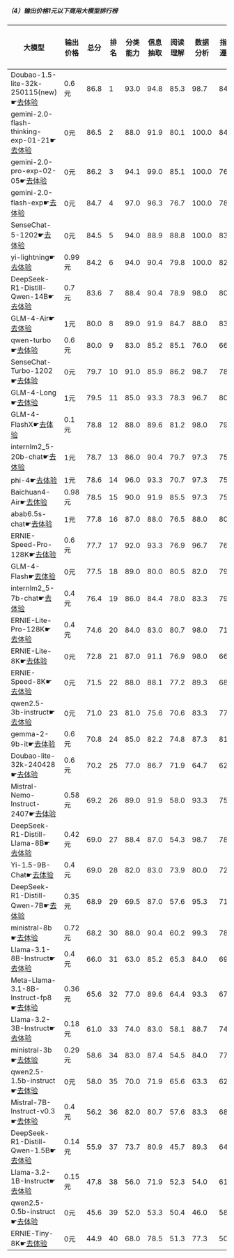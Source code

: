 ##### （4）输出价格1元以下商用大模型排行榜
|大模型|输出价格|总分|排名|分类能力|信息抽取|阅读理解|数据分析|指令遵从|算术运算|初中数学|符号推理|代词理解|诗词匹配|公务员考试|律师资格考试|高考|常识推理|文本蕴含|成语理解|情感分析|演绎推理|C3中文阅读理解|
|-----|------|----|---|------|-------|------|-------|------|-------|------|-------|-------|------|---------|----------|---|------|-------|------|-------|-------|-----------|
|Doubao-1.5-lite-32k-250115(new)☛[去体验](https://easyllm.site/static/modelcompare.html?type=proprietary)|0.6元|86.8|1|93.0|94.8|85.3|                    98.7|84.7|99.0|94.8|85.8|                    93.7|83.4|70.7|59.0|                    89.3|73.7|60.7|80.3|94.3|                    98.4|94.6|
|gemini-2.0-flash-thinking-exp-01-21☛[去体验](https://easyllm.site/static/modelcompare.html?type=proprietary)|0元|86.5|2|88.0|91.9|80.1|                    100.0|84.7|99.7|98.4|89.6|                    93.0|82.0|85.1|47.4|                    82.6|80.8|68.3|89.6|95.0|                    95.1|96.7|
|gemini-2.0-pro-exp-02-05☛[去体验](https://easyllm.site/static/modelcompare.html?type=proprietary)|0元|86.2|3|94.1|99.0|85.1|                    100.0|76.3|98.3|91.8|92.3|                    90.5|80.0|73.7|43.6|                    82.4|73.7|66.7|92.0|95.0|                    95.9|96.5|
|gemini-2.0-flash-exp☛[去体验](https://easyllm.site/static/modelcompare.html?type=proprietary)|0元|84.7|4|97.0|96.3|76.7|                    100.0|78.0|96.8|95.5|90.1|                    91.0|86.0|69.3|37.7|                    71.5|74.7|63.9|89.6|96.0|                    100.0|95.9|
|SenseChat-5-1202☛[去体验](https://easyllm.site/static/modelcompare.html?type=proprietary)|0元|84.5|5|94.0|88.9|88.8|                    100.0|83.9|95.3|86.6|86.8|                    89.0|90.0|68.8|42.8|                    80.2|69.7|67.9|86.8|96.9|                    84.6|95.8|
|yi-lightning☛[去体验](https://easyllm.site/static/modelcompare.html?type=proprietary)|0.99元|84.2|6|94.0|90.4|79.8|                    100.0|82.0|96.0|83.5|82.4|                    90.6|84.7|69.0|41.1|                    77.2|80.8|61.1|91.0|96.7|                    95.9|95.9|
|DeepSeek-R1-Distill-Qwen-14B☛[去体验](https://easyllm.site/static/modelcompare.html?type=open-source)|0.7元|83.6|7|88.4|90.4|78.9|                    98.0|80.9|94.3|88.5|83.1|                    92.7|86.6|68.0|42.3|                    78.4|80.8|62.3|83.8|97.2|                    94.3|94.4|
|GLM-4-Air☛[去体验](https://easyllm.site/static/modelcompare.html?type=proprietary)|1元|80.0|8|89.0|91.9|84.7|                    88.0|83.0|74.5|78.1|56.8|                    89.2|83.7|69.7|40.7|                    78.0|74.7|64.7|88.6|98.1|                    69.9|95.0|
|qwen-turbo☛[去体验](https://easyllm.site/static/modelcompare.html?type=proprietary)|0.6元|80.0|9|83.0|85.2|85.1|                    76.0|66.0|81.3|89.6|64.4|                    91.6|83.2|67.3|44.6|                    77.7|71.7|61.5|86.6|95.3|                    95.1|94.4|
|SenseChat-Turbo-1202☛[去体验](https://easyllm.site/static/modelcompare.html?type=proprietary)|0元|79.7|10|91.0|85.9|86.2|                    98.7|78.4|91.7|85.7|74.8|                    86.0|80.5|64.8|38.0|                    74.7|71.7|60.3|81.8|96.4|                    66.7|95.7|
|GLM-4-Long☛[去体验](https://easyllm.site/static/modelcompare.html?type=proprietary)|1元|79.5|11|85.0|93.3|78.3|                    96.7|80.0|81.2|79.0|81.2|                    88.9|81.6|65.0|40.6|                    75.1|65.7|59.9|87.6|97.2|                    73.2|94.9|
|GLM-4-FlashX☛[去体验](https://easyllm.site/static/modelcompare.html?type=proprietary)|0.1元|78.8|12|88.0|89.6|81.2|                    98.0|79.7|75.3|75.4|73.3|                    87.5|78.5|64.8|37.3|                    76.1|71.7|54.8|84.3|96.0|                    83.7|93.2|
|internlm2_5-20b-chat☛[去体验](https://easyllm.site/static/modelcompare.html?type=open-source)|1元|78.7|13|86.0|90.4|79.7|                    97.3|75.0|89.7|86.8|78.7|                    88.2|82.2|66.4|42.7|                    74.1|63.6|64.3|86.3|97.6|                    46.3|94.6|
|phi-4☛[去体验](https://easyllm.site/static/modelcompare.html?type=open-source)|1元|78.6|14|96.0|93.3|70.7|                    97.3|75.0|97.2|86.1|86.1|                    91.6|80.6|66.1|23.6|                    58.8|73.7|64.7|76.6|93.4|                    98.4|92.7|
|Baichuan4-Air☛[去体验](https://easyllm.site/static/modelcompare.html?type=proprietary)|0.98元|78.5|15|90.0|91.9|85.5|                    97.3|75.4|90.0|77.5|77.3|                    85.4|84.0|55.9|29.8|                    65.7|71.7|56.0|87.8|95.3|                    71.5|94.2|
|abab6.5s-chat☛[去体验](https://easyllm.site/static/modelcompare.html?type=proprietary)|1元|77.8|16|87.0|88.0|76.5|                    88.0|80.0|91.7|75.9|75.8|                    89.2|80.3|65.7|35.2|                    64.1|74.7|85.7|83.1|96.4|                    53.7|94.2|
|ERNIE-Speed-Pro-128K☛[去体验](https://easyllm.site/static/modelcompare.html?type=proprietary)|0.6元|77.7|17|92.0|93.3|76.9|                    96.7|76.7|75.2|76.3|70.1|                    86.5|82.5|59.0|39.5|                    65.8|72.7|62.3|83.8|96.4|                    91.1|93.2|
|GLM-4-Flash☛[去体验](https://easyllm.site/static/modelcompare.html?type=proprietary)|0元|77.5|18|89.0|80.0|80.5|                    82.0|79.0|75.5|78.3|61.7|                    89.2|80.3|64.5|39.2|                    76.1|71.7|55.2|84.3|96.0|                    81.3|93.6|
|internlm2_5-7b-chat☛[去体验](https://easyllm.site/static/modelcompare.html?type=open-source)|0.4元|76.4|19|86.0|84.4|78.0|                    83.3|79.0|59.8|81.1|73.5|                    87.1|83.0|62.4|43.8|                    68.9|66.7|61.5|87.8|96.9|                    82.1|93.4|
|ERNIE-Lite-Pro-128K☛[去体验](https://easyllm.site/static/modelcompare.html?type=proprietary)|0.4元|74.6|20|84.0|83.0|80.7|                    98.0|71.2|69.7|69.4|65.6|                    83.5|75.0|57.3|31.0|                    65.9|75.8|62.7|78.6|96.7|                    78.0|93.2|
|ERNIE-Lite-8K☛[去体验](https://easyllm.site/static/modelcompare.html?type=proprietary)|0元|72.8|21|87.0|91.1|76.9|                    98.0|66.1|60.7|66.3|60.4|                    86.5|80.0|52.2|29.5|                    60.7|66.7|52.4|79.6|95.5|                    73.2|92.3|
|ERNIE-Speed-8K☛[去体验](https://easyllm.site/static/modelcompare.html?type=proprietary)|0元|71.5|22|88.0|88.1|77.2|                    89.3|68.0|68.7|65.7|54.1|                    86.4|80.5|54.5|30.8|                    62.2|67.7|51.2|83.3|93.1|                    52.8|91.5|
|qwen2.5-3b-instruct☛[去体验](https://easyllm.site/static/modelcompare.html?type=open-source)|0元|71.0|23|81.0|75.6|70.6|                    83.3|77.0|85.7|75.5|43.5|                    84.3|80.3|51.3|28.9|                    56.5|68.7|57.9|71.6|91.2|                    76.4|87.7|
|gemma-2-9b-it☛[去体验](https://easyllm.site/static/modelcompare.html?type=open-source)|0.6元|70.8|24|85.0|82.2|74.8|                    87.3|81.0|89.3|67.4|59.9|                    81.9|78.5|53.6|19.1|                    53.8|68.7|59.1|82.3|95.0|                    51.2|92.9|
|Doubao-lite-32k-240428☛[去体验](https://easyllm.site/static/modelcompare.html?type=proprietary)|0.6元|70.2|25|77.0|86.7|71.9|                    64.7|62.0|87.2|71.8|52.3|                    79.4|64.6|49.8|32.1|                    68.4|63.6|50.4|70.1|93.6|                    59.3|91.0|
|Mistral-Nemo-Instruct-2407☛[去体验](https://easyllm.site/static/modelcompare.html?type=open-source)|0.58元|69.2|26|89.0|91.9|58.0|                    93.3|75.0|79.3|52.4|69.9|                    81.9|75.2|42.4|20.9|                    48.1|58.6|52.4|71.1|92.7|                    100.0|91.1|
|DeepSeek-R1-Distill-Llama-8B☛[去体验](https://easyllm.site/static/modelcompare.html?type=open-source)|0.42元|69.0|27|88.4|87.0|54.3|                    98.7|78.8|86.7|72.0|74.2|                    76.7|77.8|49.9|19.9|                    50.1|52.5|55.6|47.5|89.3|                    91.1|84.9|
|Yi-1.5-9B-Chat☛[去体验](https://easyllm.site/static/modelcompare.html?type=open-source)|0.4元|69.0|28|82.0|83.0|73.9|                    80.0|72.0|73.8|54.7|70.8|                    85.4|75.8|45.3|31.5|                    56.9|56.6|57.1|81.8|93.4|                    29.3|92.7|
|DeepSeek-R1-Distill-Qwen-7B☛[去体验](https://easyllm.site/static/modelcompare.html?type=open-source)|0.35元|68.9|29|69.5|87.0|57.6|                    95.3|71.6|90.2|86.9|63.4|                    73.2|73.8|48.8|19.5|                    54.0|61.6|49.2|54.0|92.7|                    90.2|81.9|
|ministral-8b☛[去体验](https://easyllm.site/static/modelcompare.html?type=proprietary)|0.72元|68.2|30|88.0|90.4|60.2|                    99.3|78.6|85.5|69.0|71.4|                    87.5|59.4|45.3|21.1|                    44.0|68.3|53.8|61.5|92.7|                    63.4|90.3|
|Llama-3.1-8B-Instruct☛[去体验](https://easyllm.site/static/modelcompare.html?type=open-source)|0.4元|66.0|31|63.0|85.2|65.3|                    84.0|69.0|90.5|50.4|65.7|                    71.8|77.9|49.6|22.2|                    44.6|66.7|53.2|63.9|86.7|                    83.7|90.4|
|Meta-Llama-3.1-8B-Instruct-fp8☛[去体验](https://easyllm.site/static/modelcompare.html?type=open-source)|0.36元|65.6|32|77.0|89.6|64.4|                    93.3|67.4|89.8|33.1|70.1|                    68.6|77.2|43.2|22.9|                    46.0|62.6|50.0|64.4|90.0|                    87.0|88.2|
|Llama-3.2-3B-Instruct☛[去体验](https://easyllm.site/static/modelcompare.html?type=open-source)|0.18元|61.0|33|74.0|83.0|58.1|                    88.7|74.6|89.7|46.2|58.1|                    63.4|69.6|37.8|18.4|                    35.3|62.6|42.9|49.0|92.7|                    74.0|87.0|
|ministral-3b☛[去体验](https://easyllm.site/static/modelcompare.html?type=proprietary)|0.29元|58.6|34|83.0|87.4|54.5|                    84.0|77.1|66.3|64.4|64.5|                    67.5|64.1|38.1|15.8|                    39.0|67.9|33.8|24.1|58.1|                    71.5|84.3|
|qwen2.5-1.5b-instruct☛[去体验](https://easyllm.site/static/modelcompare.html?type=open-source)|0元|58.0|35|70.0|71.9|65.6|                    63.3|62.0|83.3|56.1|34.0|                    36.2|75.1|40.5|28.1|                    52.5|57.6|42.5|59.5|93.6|                    3.3|83.0|
|Mistral-7B-Instruct-v0.3☛[去体验](https://easyllm.site/static/modelcompare.html?type=open-source)|0.4元|56.2|36|82.0|80.7|57.6|                    83.3|68.2|33.5|31.7|56.4|                    76.3|73.0|40.9|17.1|                    34.0|54.5|44.8|45.3|88.4|                    32.5|81.0|
|DeepSeek-R1-Distill-Qwen-1.5B☛[去体验](https://easyllm.site/static/modelcompare.html?type=open-source)|0.14元|55.9|37|73.7|80.9|45.7|                    89.3|64.4|84.3|74.6|48.6|                    48.8|64.4|26.4|12.9|                    34.6|44.4|36.9|25.9|69.9|                    91.1|60.6|
|Llama-3.2-1B-Instruct☛[去体验](https://easyllm.site/static/modelcompare.html?type=open-source)|0.15元|47.8|38|56.0|71.9|52.3|                    54.0|61.0|67.3|23.3|22.2|                    56.1|53.0|32.7|14.4|                    33.7|52.5|38.1|31.8|64.9|                    74.8|69.1|
|qwen2.5-0.5b-instruct☛[去体验](https://easyllm.site/static/modelcompare.html?type=open-source)|0元|45.6|39|52.0|53.3|50.4|                    46.0|58.0|51.8|36.6|15.7|                    48.1|50.4|30.7|21.7|                    37.4|42.4|32.5|25.1|54.0|                    83.7|65.7|
|ERNIE-Tiny-8K☛[去体验](https://easyllm.site/static/modelcompare.html?type=proprietary)|0元|44.9|40|68.0|78.5|51.3|                    77.3|50.4|23.5|18.2|26.5|                    37.0|48.5|31.0|18.1|                    32.0|46.5|37.7|35.1|87.0|                    16.3|60.6|
